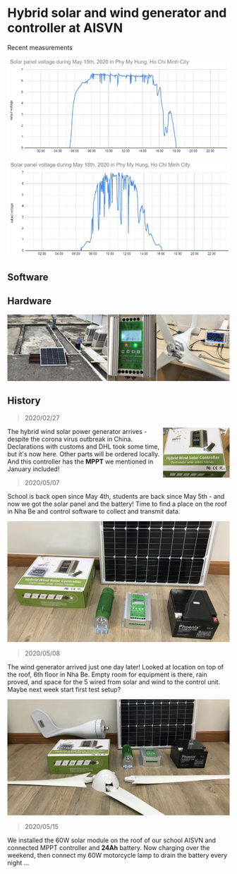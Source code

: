 # Hybrid solar and wind generator and controller at AISVN

Recent measurements

![Voltage output during the third day](../data/2020-05-19_voltage.jpg)

![Voltage output during the second day](../data/2020-05-18_voltage.jpg)

## Software


## Hardware

![solar installation 2020/05/15](../pic/2020-05-15_solar.jpg)

## History

> 2020/02/27
<img src="../pic/hybrid.jpg" width="30%" align="right">

The hybrid wind solar power generator arrives - despite the corona virus outbreak in China. Declarations with customs and DHL took some time, but it's now here. Other parts will be ordered locally. And this controller has the __MPPT__ we mentioned in January included!

> 2020/05/07

School is back open since May 4th, students are back since May 5th - and now we got the solar panel and the battery! Time to find a place on the roof in Nha Be and control software to collect and transmit data.

![Solar panel](../pic/2020-05-07_solar.jpg)

> 2020/05/08

The wind generator arrived just one day later! Looked at location on top of the roof, 6th floor in Nha Be. Empty room for equipment is there, rain proved, and space for the 5 wired from solar and wind to the control unit. Maybe next week start first test setup?

![Wind generator](../pic/2020-05-08_wind.jpg)

> 2020/05/15

We installed the 60W solar module on the roof of our school AISVN and connected MPPT controller and __24Ah__ battery. Now charging over the weekend, then connect my 60W motorcycle lamp to drain the battery every night ...

